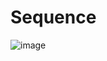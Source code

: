# Sequence

![image](https://github.com/Gressling/S88-NG/assets/21124662/aee13ca1-31c8-4b67-8ce7-55a31a52112b)

